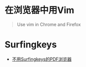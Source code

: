 # 在浏览器中用Vim
> Use vim in Chrome and Firefox

# Surfingkeys

- [不用Surfingkeys的PDF浏览器](https://github.com/brookhong/Surfingkeys/issues/366)